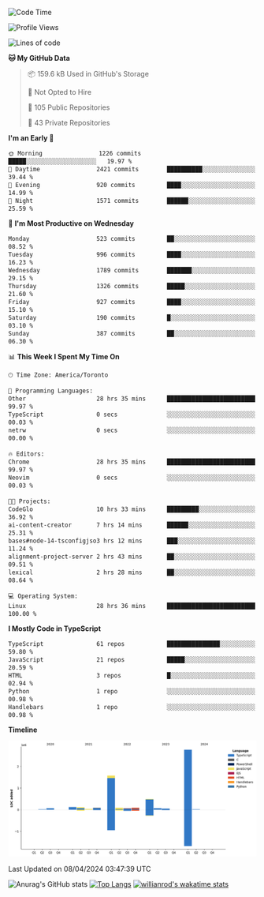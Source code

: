 <!--START_SECTION:waka-->
![Code Time](http://img.shields.io/badge/Code%20Time-1%2C395%20hrs%205%20mins-blue)

![Profile Views](http://img.shields.io/badge/Profile%20Views-0-blue)

![Lines of code](https://img.shields.io/badge/From%20Hello%20World%20I%27ve%20Written-5.6%20million%20lines%20of%20code-blue)

**🐱 My GitHub Data** 

> 📦 159.6 kB Used in GitHub's Storage 
 > 
> 🚫 Not Opted to Hire
 > 
> 📜 105 Public Repositories 
 > 
> 🔑 43 Private Repositories 
 > 
**I'm an Early 🐤** 

```text
🌞 Morning                1226 commits        █████░░░░░░░░░░░░░░░░░░░░   19.97 % 
🌆 Daytime                2421 commits        ██████████░░░░░░░░░░░░░░░   39.44 % 
🌃 Evening                920 commits         ████░░░░░░░░░░░░░░░░░░░░░   14.99 % 
🌙 Night                  1571 commits        ██████░░░░░░░░░░░░░░░░░░░   25.59 % 
```
📅 **I'm Most Productive on Wednesday** 

```text
Monday                   523 commits         ██░░░░░░░░░░░░░░░░░░░░░░░   08.52 % 
Tuesday                  996 commits         ████░░░░░░░░░░░░░░░░░░░░░   16.23 % 
Wednesday                1789 commits        ███████░░░░░░░░░░░░░░░░░░   29.15 % 
Thursday                 1326 commits        █████░░░░░░░░░░░░░░░░░░░░   21.60 % 
Friday                   927 commits         ████░░░░░░░░░░░░░░░░░░░░░   15.10 % 
Saturday                 190 commits         █░░░░░░░░░░░░░░░░░░░░░░░░   03.10 % 
Sunday                   387 commits         ██░░░░░░░░░░░░░░░░░░░░░░░   06.30 % 
```


📊 **This Week I Spent My Time On** 

```text
🕑︎ Time Zone: America/Toronto

💬 Programming Languages: 
Other                    28 hrs 35 mins      █████████████████████████   99.97 % 
TypeScript               0 secs              ░░░░░░░░░░░░░░░░░░░░░░░░░   00.03 % 
netrw                    0 secs              ░░░░░░░░░░░░░░░░░░░░░░░░░   00.00 % 

🔥 Editors: 
Chrome                   28 hrs 35 mins      █████████████████████████   99.97 % 
Neovim                   0 secs              ░░░░░░░░░░░░░░░░░░░░░░░░░   00.03 % 

🐱‍💻 Projects: 
CodeGlo                  10 hrs 33 mins      █████████░░░░░░░░░░░░░░░░   36.92 % 
ai-content-creator       7 hrs 14 mins       ██████░░░░░░░░░░░░░░░░░░░   25.31 % 
bases#node-14-tsconfigjso3 hrs 12 mins       ███░░░░░░░░░░░░░░░░░░░░░░   11.24 % 
alignment-project-server 2 hrs 43 mins       ██░░░░░░░░░░░░░░░░░░░░░░░   09.51 % 
lexical                  2 hrs 28 mins       ██░░░░░░░░░░░░░░░░░░░░░░░   08.64 % 

💻 Operating System: 
Linux                    28 hrs 36 mins      █████████████████████████   100.00 % 
```

**I Mostly Code in TypeScript** 

```text
TypeScript               61 repos            ███████████████░░░░░░░░░░   59.80 % 
JavaScript               21 repos            █████░░░░░░░░░░░░░░░░░░░░   20.59 % 
HTML                     3 repos             █░░░░░░░░░░░░░░░░░░░░░░░░   02.94 % 
Python                   1 repo              ░░░░░░░░░░░░░░░░░░░░░░░░░   00.98 % 
Handlebars               1 repo              ░░░░░░░░░░░░░░░░░░░░░░░░░   00.98 % 
```



**Timeline**

![Lines of Code chart](https://raw.githubusercontent.com/wise-introvert/wise-introvert/master/assets/bar_graph.png)


 Last Updated on 08/04/2024 03:47:39 UTC
<!--END_SECTION:waka-->

![Anurag's GitHub stats](https://github-readme-stats.vercel.app/api?username=wise-introvert&count_private=true&show_icons=true)
[![Top Langs](https://github-readme-stats.vercel.app/api/top-langs/?username=wise-introvert&langs_count=10)](https://github.com/anuraghazra/github-readme-stats)
[![willianrod's wakatime stats](https://github-readme-stats.vercel.app/api/wakatime?username=wiseintrovert)](https://github.com/anuraghazra/github-readme-stats)
